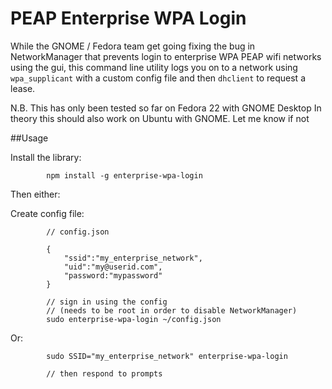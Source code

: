 PEAP Enterprise WPA Login
=============

While the GNOME / Fedora team get going fixing the bug 
in NetworkManager that prevents login to enterprise WPA PEAP wifi
networks using the gui, this command line utility logs 
you on to a network using `wpa_supplicant` with a custom config 
file and then `dhclient` to request a lease.

N.B. This has only been tested so far on Fedora 22 with GNOME Desktop
In theory this should also work on Ubuntu with GNOME. Let me know if not


##Usage
		
Install the library:

			npm install -g enterprise-wpa-login


Then either:

Create config file: 

			// config.json

			{
				"ssid":"my_enterprise_network",
				"uid":"my@userid.com",
				"password:"mypassword"
			}

			// sign in using the config
			// (needs to be root in order to disable NetworkManager)
			sudo enterprise-wpa-login ~/config.json


Or:

			sudo SSID="my_enterprise_network" enterprise-wpa-login

			// then respond to prompts

